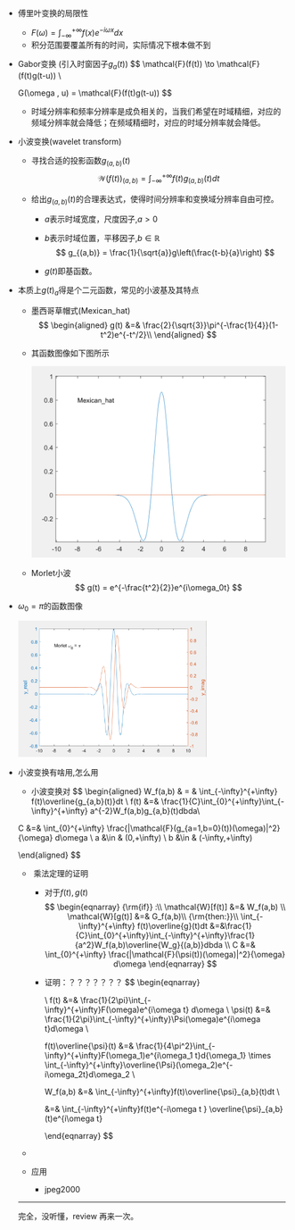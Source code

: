 + 傅里叶变换的局限性

  + $F(\omega) = \int_{-\infty}^{+\infty}f(x)e^{-i\omega x}dx$
  + 积分范围要覆盖所有的时间，实际情况下根本做不到

+ Gabor变换 (引入时窗因子$g_a(t)$)
  $$
  \mathcal{F}(f(t)) \to \mathcal{F}(f(t)g(t-u)) \\
  
  G(\omega , u) = \mathcal{F}(f(t)g(t-u))
  $$

  + 时域分辨率和频率分辨率是成负相关的，当我们希望在时域精细，对应的频域分辨率就会降低；在频域精细时，对应的时域分辨率就会降低。



+ 小波变换(wavelet transform)

  +  寻找合适的投影函数$g_{(a,b)}(t)$
    $$
    \mathcal{W}(f(t))_{(a,b)} = \int_{-\infty}^{+\infty}f(t)g_{(a,b)}(t)dt
    $$

  + 给出$g_{(a,b)}(t)$的合理表达式，使得时间分辨率和变换域分辨率自由可控。

    + $a$表示时域宽度，尺度因子,$a>0$

    + $b$表示时域位置，平移因子,$b\in \mathbb{R}$
      $$
      g_{(a,b)} = \frac{1}{\sqrt{a}}g\left(\frac{t-b}{a}\right)
      $$

    + $g(t)$即基函数。


+ 本质上$g(t)_{a}$得是个二元函数，常见的小波基及其特点
  + 墨西哥草帽式(Mexican_hat)
  $$
  \begin{aligned}
  g(t) &=& \frac{2}{\sqrt{3}}\pi^{-\frac{1}{4}}(1-t^2)e^{-t^/2}\\
  \end{aligned}
  $$
  + 其函数图像如下图所示

    <img src=".\11_01_小波变换.assets\image-20201224105452974.png" alt="image-20201224105452974" style="zoom:50%;" />

  + Morlet小波
    $$
    g(t) = e^{-\frac{t^2}{2}}e^{i\omega_0t}
    $$
  
+ $\omega_0 = \pi$的函数图像
  
  <img src=".\11_01_小波变换.assets\image-20201224110800036.png" alt="image-20201224110800036" style="zoom:33%;" />



+ 小波变换有啥用,怎么用
  + 小波变换对
  $$
  \begin{aligned}
  W_f(a,b) & = & \int_{-\infty}^{+\infty} f(t)\overline{g_{a,b}(t)}dt \\
  f(t) &=& \frac{1}{C}\int_{0}^{+\infty}\int_{-\infty}^{+\infty} a^{-2}W_f(a,b)g_{a,b}(t)dbda\\

  C &=& \int_{0}^{+\infty} \frac{|\mathcal{F}(g_{a=1,b=0}(t))(\omega)|^2}{\omega} d\omega 
  \\
  a &\in & (0,+\infty)  \\
  b &\in & (-\infty,+\infty)
    
  \end{aligned}
  $$

    

  + ​	乘法定理的证明

    + 对于$f(t),g(t)$
    $$
      \begin{eqnarray}
    {\rm{if}} :\\
      \mathcal{W}[f(t)] &=& W_f(a,b)	\\
    \mathcal{W}[g(t)] &=& G_f(a,b)\\
      {\rm{then:}}\\
    \int_{-\infty}^{+\infty} f(t)\overline{g}(t)dt &=&\frac{1}{C}\int_{0}^{+\infty}\int_{-\infty}^{+\infty}\frac{1}{a^2}W_f(a,b)\overline{W_g}{(a,b)}dbda	\\
      C &=& \int_{0}^{+\infty} \frac{|\mathcal{F}(\psi(t))(\omega)|^2}{\omega} d\omega 
    \end{eqnarray}
      $$

    + 证明：？？？？？？？
    $$
      \begin{eqnarray}
      
      
      \\
      f(t) &=& \frac{1}{2\pi}\int_{-\infty}^{+\infty}F(\omega)e^{i\omega t}
      d\omega \\
      \psi(t) &=& \frac{1}{2\pi}\int_{-\infty}^{+\infty}\Psi(\omega)e^{i\omega t}d\omega
      \\
      
      
      f(t)\overline{\psi}(t) &=& \frac{1}{4\pi^2}\int_{-\infty}^{+\infty}F(\omega_1)e^{i\omega_1 t}d{\omega_1} \times \int_{-\infty}^{+\infty}\overline{\Psi}(\omega_2)e^{-i\omega_2t}d\omega_2
      \\
      
      W_f(a,b) &=& \int_{-\infty}^{+\infty}f(t)\overline{\psi}_{a,b}(t)dt	\\
      
      &=& \int_{-\infty}^{+\infty}f(t)e^{-i\omega t }
      \overline{\psi}_{a,b}(t)e^{i\omega t}  
      
      
      \end{eqnarray}
      $$
  
  + 
  
  
  
  + 应用
    + jpeg2000
  
    
  
  ***
  
  完全，没听懂，review 再来一次。
  
  
  
    
  
    
  
    
  
    